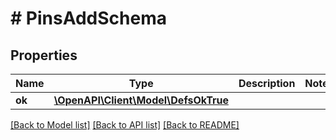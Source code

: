 # # PinsAddSchema

## Properties

Name | Type | Description | Notes
------------ | ------------- | ------------- | -------------
**ok** | [**\OpenAPI\Client\Model\DefsOkTrue**](DefsOkTrue.md) |  |

[[Back to Model list]](../../README.md#models) [[Back to API list]](../../README.md#endpoints) [[Back to README]](../../README.md)

